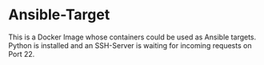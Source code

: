 Ansible-Target
==============

This is a Docker Image whose containers could be used as Ansible targets. Python
is installed and an SSH-Server is waiting for incoming requests on Port 22.
